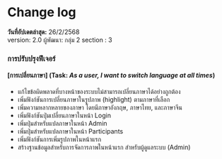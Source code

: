 # Change log 

**วันที่อัปเดตล่าสุด:** 26/2/2568  
version: 2.0
ผู้พัฒนา: กลุ่ม 2 section : 3

### การปรับปรุงฟีเจอร์

#### [การเปลี่ยนภาษา] (Task: *As a user, I want to switch language at all times*)
- แก้ไขข้อผิดพลาดที่บางหน้าของระบบไม่สามารถเปลี่ยนภาษาได้อย่างถูกต้อง
- เพิ่มฟังก์ชันการเปลี่ยนภาษาในรูปภาพ (highlight) ตามภาษาที่เลือก
- เพิ่มความหลากหลายของภาษา โดยมีภาษาอังกฤษ, ภาษาไทย, และภาษาจีน
- เพิ่มฟังก์ชันปุ่มเปลี่ยนภาษาในหน้า Login
- เพิ่มปุ่มสำหรับแปลภาษาในหน้า Admin
- เพิ่มปุ่มสำหรับแปลภาษาในหน้า Participants
- เพิ่มฟังก์ชันการเพิ่มรูปภาพในหน้าแรก
- สร้างฐานข้อมูลสำหรับการจัดการภาพในหน้าแรก สำหรับผู้ดูแลระบบ (Admin)



